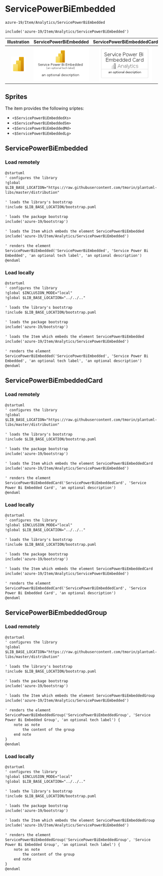 # ServicePowerBiEmbedded


```text
azure-19/Item/Analytics/ServicePowerBiEmbedded
```

```text
include('azure-19/Item/Analytics/ServicePowerBiEmbedded')
```



| Illustration | ServicePowerBiEmbedded | ServicePowerBiEmbeddedCard | ServicePowerBiEmbeddedGroup |
| :---: | :---: | :---: | :---: |
| ![illustration for Illustration](../../../azure-19/Item/Analytics/ServicePowerBiEmbedded.png) | ![illustration for ServicePowerBiEmbedded](../../../azure-19/Item/Analytics/ServicePowerBiEmbedded.Local.png) | ![illustration for ServicePowerBiEmbeddedCard](../../../azure-19/Item/Analytics/ServicePowerBiEmbeddedCard.Local.png) | ![illustration for ServicePowerBiEmbeddedGroup](../../../azure-19/Item/Analytics/ServicePowerBiEmbeddedGroup.Local.png) |



## Sprites
The item provides the following sriptes:

- `<$ServicePowerBiEmbeddedXs>`
- `<$ServicePowerBiEmbeddedSm>`
- `<$ServicePowerBiEmbeddedMd>`
- `<$ServicePowerBiEmbeddedLg>`





## ServicePowerBiEmbedded

### Load remotely
```plantuml
@startuml
' configures the library
!global $LIB_BASE_LOCATION="https://raw.githubusercontent.com/tmorin/plantuml-libs/master/distribution"

' loads the library's bootstrap
!include $LIB_BASE_LOCATION/bootstrap.puml

' loads the package bootstrap
include('azure-19/bootstrap')

' loads the Item which embeds the element ServicePowerBiEmbedded
include('azure-19/Item/Analytics/ServicePowerBiEmbedded')

' renders the element
ServicePowerBiEmbedded('ServicePowerBiEmbedded', 'Service Power Bi Embedded', 'an optional tech label', 'an optional description')
@enduml
```

### Load locally
```plantuml
@startuml
' configures the library
!global $INCLUSION_MODE="local"
!global $LIB_BASE_LOCATION="../../.."

' loads the library's bootstrap
!include $LIB_BASE_LOCATION/bootstrap.puml

' loads the package bootstrap
include('azure-19/bootstrap')

' loads the Item which embeds the element ServicePowerBiEmbedded
include('azure-19/Item/Analytics/ServicePowerBiEmbedded')

' renders the element
ServicePowerBiEmbedded('ServicePowerBiEmbedded', 'Service Power Bi Embedded', 'an optional tech label', 'an optional description')
@enduml
```

## ServicePowerBiEmbeddedCard

### Load remotely
```plantuml
@startuml
' configures the library
!global $LIB_BASE_LOCATION="https://raw.githubusercontent.com/tmorin/plantuml-libs/master/distribution"

' loads the library's bootstrap
!include $LIB_BASE_LOCATION/bootstrap.puml

' loads the package bootstrap
include('azure-19/bootstrap')

' loads the Item which embeds the element ServicePowerBiEmbeddedCard
include('azure-19/Item/Analytics/ServicePowerBiEmbedded')

' renders the element
ServicePowerBiEmbeddedCard('ServicePowerBiEmbeddedCard', 'Service Power Bi Embedded Card', 'an optional description')
@enduml
```

### Load locally
```plantuml
@startuml
' configures the library
!global $INCLUSION_MODE="local"
!global $LIB_BASE_LOCATION="../../.."

' loads the library's bootstrap
!include $LIB_BASE_LOCATION/bootstrap.puml

' loads the package bootstrap
include('azure-19/bootstrap')

' loads the Item which embeds the element ServicePowerBiEmbeddedCard
include('azure-19/Item/Analytics/ServicePowerBiEmbedded')

' renders the element
ServicePowerBiEmbeddedCard('ServicePowerBiEmbeddedCard', 'Service Power Bi Embedded Card', 'an optional description')
@enduml
```

## ServicePowerBiEmbeddedGroup

### Load remotely
```plantuml
@startuml
' configures the library
!global $LIB_BASE_LOCATION="https://raw.githubusercontent.com/tmorin/plantuml-libs/master/distribution"

' loads the library's bootstrap
!include $LIB_BASE_LOCATION/bootstrap.puml

' loads the package bootstrap
include('azure-19/bootstrap')

' loads the Item which embeds the element ServicePowerBiEmbeddedGroup
include('azure-19/Item/Analytics/ServicePowerBiEmbedded')

' renders the element
ServicePowerBiEmbeddedGroup('ServicePowerBiEmbeddedGroup', 'Service Power Bi Embedded Group', 'an optional tech label') {
    note as note
        the content of the group
    end note
}
@enduml
```

### Load locally
```plantuml
@startuml
' configures the library
!global $INCLUSION_MODE="local"
!global $LIB_BASE_LOCATION="../../.."

' loads the library's bootstrap
!include $LIB_BASE_LOCATION/bootstrap.puml

' loads the package bootstrap
include('azure-19/bootstrap')

' loads the Item which embeds the element ServicePowerBiEmbeddedGroup
include('azure-19/Item/Analytics/ServicePowerBiEmbedded')

' renders the element
ServicePowerBiEmbeddedGroup('ServicePowerBiEmbeddedGroup', 'Service Power Bi Embedded Group', 'an optional tech label') {
    note as note
        the content of the group
    end note
}
@enduml
```

